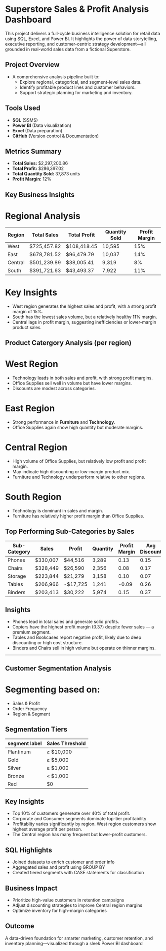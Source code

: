 
# Superstore Sales & Profit Analysis Dashboard

This project delivers a full-cycle business intelligence solution for retail data using SQL, Excel, and Power BI. It highlights the power of data storytelling, executive reporting, and customer-centric strategy development—all grounded in real-world sales data from a fictional Superstore.
    
## Project Overview
- A comprehensive analysis pipeline built to:
    - Explore regional, categorical, and segment-level sales data.
    - Identify profitable product lines and customer behaviors.
    - Support strategic planning for marketing and inventory.

## Tools Used

- **SQL** (SSMS)
- **Power BI** (Data visualization)
- **Excel** (Data preparation)
- **GitHub** (Version control & Documentation)

## Metrics Summary

- **Total Sales:** $2,297,200.86
- **Total Profit:** $286,397.02
- **Total Quantity Sold:** 37,873 units
- **Profit Margin:** 12%

##  Key Business Insights
# Regional Analysis

| Region       | Total Sales   | Total Profit  | Quantity Sold | Profit Margin |
|--------------|---------------|---------------|----------------|----------------|
| West         | $725,457.82   | $108,418.45   | 10,595         | 15%            |
| East         | $678,781.52   | $96,479.79    | 10,037         | 14%            |
| Central      | $501,239.89   | $38,005.41    | 9,319          | 8%             |
| South        | $391,721.63   | $43,493.37    | 7,922          | 11%            |

# Key Insights

- West region generates the highest sales and profit, with a strong profit margin of 15%.
- South has the lowest sales volume, but a relatively healthy 11% margin.
- Central lags in profit margin, suggesting inefficiencies or lower-margin product sales.

## Product Catergory Analysis (per region)
# West Region
- Technology leads in both sales and profit, with strong profit margins.
- Office Supplies sell well in volume but have lower margins.
- Discounts are modest across categories.

# East Region
- Strong performance in **Furniture** and **Technology**.
- Office Supplies again show high quantity but moderate margins.

# Central Region
- High volume of Office Supplies, but relatively low profit and profit margin.
- May indicate high discounting or low-margin product mix.
- Furniture and Technology underperform relative to other regions.

# South Region
- Technology is dominant in sales and margin.
- Furniture has relatively higher profit margin than Office Supplies.

##  Top Performing Sub-Categories by Sales

| Sub-Category | Sales      | Profit     | Quantity | Profit Margin | Avg Discount |
|--------------|------------|------------|----------|----------------|---------------|
| Phones       | $330,007   | $44,516    | 3,289    | 0.13           | 0.15          |
| Chairs       | $328,449   | $26,590    | 2,356    | 0.08           | 0.17          |
| Storage      | $223,844   | $21,279    | 3,158    | 0.10           | 0.07          |
| Tables       | $206,966   | -$17,725   | 1,241    | -0.09          | 0.26          |
| Binders      | $203,413   | $30,222    | 5,974    | 0.15           | 0.37          |

## Insights

- Phones lead in total sales and generate solid profits.
- Copiers have the highest profit margin (0.37) despite fewer sales — a premium segment.
- Tables and Bookcases report negative profit, likely due to deep discounting or high cost structure.
- Binders and Chairs sell in high volume but operate on thinner margins.

---

## Customer Segmentation Analysis 
# Segmenting based on: 
- Sales & Profit
- Order Frequency
- Region & Segment 

## Segmentation Tiers 
| segment label          | Sales Threshold  |
|---------------------|--------------------------|
|Plantinum         |   ≥ $10,000 |
| Gold       | ≥ $5,000 |
| Silver     | ≥ $1,000|
| Bronze     | < $1,000 |
| Red         | $0      |


## Key Insights
- Top 10% of customers genereate over 40% of total profit.
- Corporate and Consumer segments dominate top-tier profitability
- Profitablity varies significantly by region. West region customers show highest average profit per person.
- The Central region has many frequent but lower-profit customers.

## SQL Highlights
- Joined datasets to enrich customer and order info
- Aggregated sales and profit using GROUP BY
- Created tiered segments with CASE statements for classification

## Business Impact
- Prioritize high-value customers in retention campaigns
- Adjust discounting strategies to improve Central region margins
- Optimize inventory for high-margin categories

## Outcome

A data-driven foundation for smarter marketing, customer retention, and inventory planning—visualized through a sleek Power BI dashboard

